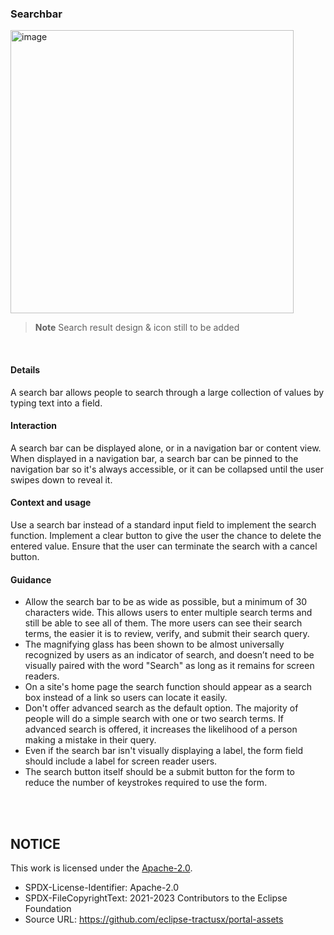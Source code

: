 ### Searchbar

<img width="453" alt="image" src="https://github.com/catenax-ng/tx-portal-assets/assets/94133633/91df7804-cf82-4940-9fa0-3a98dd0f0fa9">

<br>

> **Note**
> Search result design & icon still to be added

<br>

#### Details

A search bar allows people to search through a large collection of values by typing text into a field.

#### Interaction

A search bar can be displayed alone, or in a navigation bar or content view. When displayed in a navigation bar, a search bar can be pinned to the navigation bar so it's always accessible, or it can be collapsed until the user swipes down to reveal it.

#### Context and usage

Use a search bar instead of a standard input field to implement the search function.
Implement a clear button to give the user the chance to delete the entered value.
Ensure that the user can terminate the search with a cancel button.

#### Guidance

- Allow the search bar to be as wide as possible, but a minimum of 30 characters wide. This allows users to enter multiple search terms and still be able to see all of them. The more users can see their search terms, the easier it is to review, verify, and submit their search query.
- The magnifying glass has been shown to be almost universally recognized by users as an indicator of search, and doesn’t need to be visually paired with the word "Search" as long as it remains for screen readers.
- On a site's home page the search function should appear as a search box instead of a link so users can locate it easily.
- Don't offer advanced search as the default option. The majority of people will do a simple search with one or two search terms. If advanced search is offered, it increases the likelihood of a person making a mistake in their query.
- Even if the search bar isn't visually displaying a label, the form field should include a label for screen reader users.
- The search button itself should be a submit button for the form to reduce the number of keystrokes required to use the form.

<br>
<br>

## NOTICE

This work is licensed under the [Apache-2.0](https://www.apache.org/licenses/LICENSE-2.0).

- SPDX-License-Identifier: Apache-2.0
- SPDX-FileCopyrightText: 2021-2023 Contributors to the Eclipse Foundation
- Source URL: https://github.com/eclipse-tractusx/portal-assets
